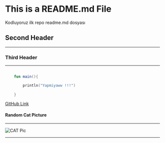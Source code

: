 # This is a README.md File
Kodluyoruz ilk repo readme.md dosyası
## Second Header
***
### Third Header
---

```kotlin
    
    fun main(){

        println("Yapmiyaww !!!")
    
    }

````


[GitHub Link](https://github.com/yusufSj)

#### Random Cat Picture
---
![CAT Pic](https://img-9gag-fun.9cache.com/photo/a3Q5VW5_460s.jpg)

---
